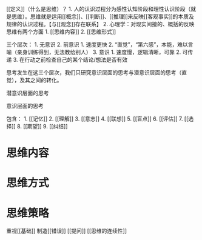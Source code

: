 [[定义]]（什么是思维）？
	1. 人的认识过程分为感性认知阶段和理性认识阶段（就是思维）。思维就是运用[[概念]]、[[判断]]、[[推理]]来反映[[客观事实]]的本质及规律的认识过程。【与[[观念]]存在联系】
	2. 心理学：对现实间接的、概括的反映
思维有两个方面
	1. [[思维内容]] 
	2. [[思维形式]] 

三个层次：
	1. 无意识
	2. 前意识
		1. 速度更快
		2. “直觉”，“第六感”，本能，难以言喻（亲身训练得到，无法教给别人）
	3. 意识
		1. 速度慢，逻辑清晰，可靠
		2. 可传递
		3. 在行动之前检查自己的某个结论/想法是否有效

思考发生在这三个层次，我们只研究意识层面的思考与潜意识层面的思考（直觉），及其之间的转化。

潜意识层面的思考

意识层面的思考

包含：
	1. [[记忆]]
	2. [[理解]]
	3. [[意志]]
	4. [[联想]]
	5. [[盲点]]
	6. [[评估]]
	7. [[选择]]
	8. [[期望]]
	9. [[纠结]]

# 思维内容
# 思维方式
# 思维策略
重视[[基础]]
制造[[错误]]
[[提问]]
[[思维的连续性]]